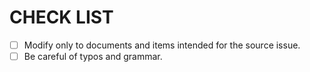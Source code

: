 <!--
 SPDX-FileCopyrightText: © 2024 Kyurenpoto <heal9179@gmail.com>
 SPDX-License-Identifier: MIT
-->

# CHECK LIST

- [ ] Modify only to documents and items intended for the source issue.
- [ ] Be careful of typos and grammar.
